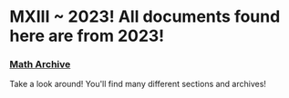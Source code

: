 <head>
  <title>Year 9 Notes</title>
  <link href="assets/css/main.css" rel="stylesheet" type="text/css">
</head>

<h1>MXIII ~ 2023! All documents found here are from 2023!</h1>

<h3><a href="/wanderer-archive/notes/year-9/mathematics/math-content.html">Math Archive</a></h3>

<p>Take a look around! You'll find many different sections and archives!</p>
